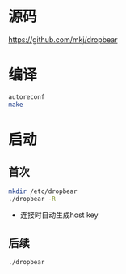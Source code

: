 # 源码
https://github.com/mkj/dropbear
# 编译
```sh
autoreconf
make
```
# 启动
## 首次
```sh
mkdir /etc/dropbear
./dropbear -R
```
* 连接时自动生成host key
## 后续
```sh
./dropbear
```
